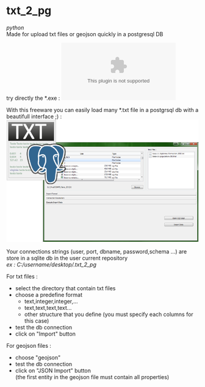 # txt_2_pg
_python_  
Made for upload txt files or geojson quickly in a postgresql DB  
  
try directly the *.exe : ![here](https://github.com/benno-p/txt_2_pg/blob/master/dist/txt_2_pg.exe)  
  
With this freeware you can easily load many *.txt file in a postgrsql db with a beautifull interface ;) :  
![txt_2_pg](https://github.com/benno-p/txt_2_pg/blob/master/capture_txt_2_pg.png)
  
Your connections strings (user, port, dbname, password,schema ...) are store in a sqlite db in the user current repository  
_ex : C:/username/desktop/.txt_2_pg_  

For txt files :  
 - select the directory that contain txt files
 - choose a predefine format
   - text,integer,integer,...  
   - text,text,text,text...
   - other structure that you define (you must specify each columns for this case)
 - test the db connection
 - click on "Import" button

For geojson files :  
 - choose "geojson"  
 - test the db connection  
 - click on "JSON Import" button  
(the first entity in the geojson file must contain all properties)
